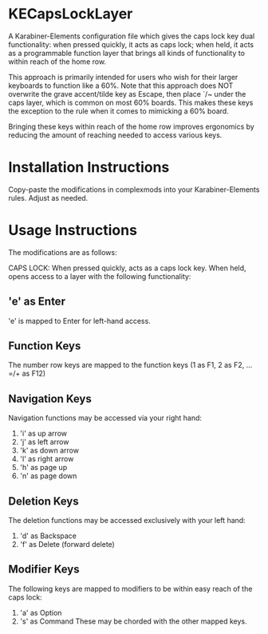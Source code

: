 # KECapsLockLayer
A Karabiner-Elements configuration file which gives the caps lock key dual functionality: when pressed quickly, it acts as caps lock; when held, it acts as a programmable function layer that brings all kinds of functionality to within reach of the home row.

This approach is primarily intended for users who wish for their larger keyboards to function like a 60%. Note that this approach does NOT overwrite the grave accent/tilde key as Escape, then place `/~ under the caps layer, which is common on most 60% boards. This makes these keys the exception to the rule when it comes to mimicking a 60% board.

Bringing these keys within reach of the home row improves ergonomics by reducing the amount of reaching needed to access various keys. 

# Installation Instructions
Copy-paste the modifications in complexmods into your Karabiner-Elements rules. Adjust as needed.

# Usage Instructions
The modifications are as follows:

CAPS LOCK: When pressed quickly, acts as a caps lock key. When held, opens access to a layer with the following functionality:

## 'e' as Enter
'e' is mapped to Enter for left-hand access.

## Function Keys 
The number row keys are mapped to the function keys (1 as F1, 2 as F2, ... =/+ as F12)

## Navigation Keys
Navigation functions may be accessed via your right hand:
1. 'i' as up arrow
2. 'j' as left arrow
3. 'k' as down arrow
4. 'l' as right arrow
5. 'h' as page up
6. 'n' as page down

## Deletion Keys
The deletion functions may be accessed exclusively with your left hand:
1. 'd' as Backspace
2. 'f' as Delete (forward delete)

## Modifier Keys
The following keys are mapped to modifiers to be within easy reach of the caps lock:
1. 'a' as Option
2. 's' as Command
These may be chorded with the other mapped keys. 
